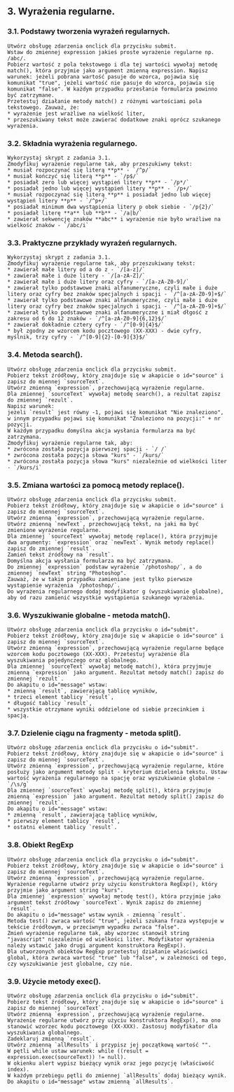 ## 3. Wyrażenia regularne.
### 3.1. Podstawy tworzenia wyrażeń regularnych.
    Utwórz obsługę zdarzenia onclick dla przycisku submit.
    Wstaw do zmiennej expression jakieś proste wyrażenie regularne np. /abc/.
    Pobierz wartość z pola tekstowego i dla tej wartości wywołaj metodę match(), która przyjmie jako argument zmienną expression. Napisz warunek: jeżeli pobrana wartość pasuje do wzorca, pojawia się komunikat "true", jeżeli wartość nie pasuje do wzorca, pojawia się komunikat "false". W każdym przypadku przesłanie formularza powinno być zatrzymane.
    Przetestuj działanie metody match() z różnymi wartościami pola tekstowego. Zauważ, że:
    * wyrażenie jest wrażliwe na wielkość liter,
    * przeszukiwany tekst może zawierać dodatkowe znaki oprócz szukanego wyrażenia.

### 3.2. Składnia wyrażenia regularnego.
    Wykorzystaj skrypt z zadania 3.1.
    Zmodyfikuj wyrażenie regularne tak, aby przeszukiwny tekst:
    * musiał rozpoczynać się literą **p** - `/^p/`
    * musiał kończyć się literą **p** - `/p$/`
    * posiadał zero lub więcej wystąpień litery **p** - `/p*/`
    * posiadał jedno lub więcej wystąpień litery **p** - `/p+/`
    * musiał rozpoczynać się literą **p** i posiadał jedno lub więcej wystąpień litery **p** - `/^p+/`
    * posiadał minimum dwa wystąpienia litery p obok siebie - `/p{2}/`
    * posiadał literę **a** lub **b** - `/a|b/`
    * zawierał sekwencję znaków **abc** i wyrażenie nie było wrażliwe na wielkość znaków - `/abc/i`

### 3.3. Praktyczne przykłady wyrażeń regularnych.
    Wykorzystaj skrypt z zadania 3.1.
    Zmodyfikuj wyrażenie regularne tak, aby przeszukiwany tekst:
    * zawierał małe litery od a do z - `/[a-z]/`
    * zawierał małe i duże litery - `/[a-zA-Z]/`
    * zawierał małe i duże litery oraz cyfry - `/[a-zA-Z0-9]/`
    * zawierał tylko podstawowe znaki alfanumeryczne, czyli małe i duże  litery oraz cyfry bez znaków specjalnych i spacji - `/^[a-zA-Z0-9]+$/`
    * zawierał tylko podstawowe znaki alfanumeryczne, czyli małe i duże litery oraz cyfry bez znaków specjalnych i spacji - `/^[a-zA-Z0-9]+$/`
    * zawierał tylko podstawowe znaki alfanumeryczne i miał dłgość z zakresu od 6 do 12 znaków - `/^[a-zA-Z0-9]{6,12}$/`
    * zawierał dokładnie cztery cyfry - `/^[0-9]{4}$/`
    * był zgodny ze wzorcem kodu pocztowego (XX-XXX) - dwie cyfry, myślnik, trzy cyfry - `/^[0-9]{2}-[0-9]{3}$/`

### 3.4. Metoda search().
    Utwórz obsługę zdarzenia onclick dla przycisku submit.
    Pobierz tekst źródłowy, który znajduje się w akapicie o id="source" i zapisz do miennej `sourceText`.
    Utwórz zmienną `expression`, przechowującą wyrażenie regularne.
    Dla zmiennej `sourceText` wywołaj metodę search(), a rezultat zapisz do zmiennej `rezult`.
    Napisz warunek:
    jeżeli `result` jest równy -1, pojawi się komunikat "Nie znaleziono",
    w innym przypadku pojawi się komunikat "Znaleziono na pozycji:" + nr pozycji.
    W każdym przypadku domyślna akcja wysłania formularza ma być zatrzymana.
    Zmodyfikuj wyrażenie regularne tak, aby:
    * zwrócona została pozycja pierwszej spacji - `/ /`
    * zwrócona została pozycja słowa "kurs" - `/kurs/`
    * zwrócona została pozycja słowa "kurs" niezależnie od wielkości liter - `/kurs/i`

### 3.5. Zmiana wartości za pomocą metody replace().
    Utwórz obsługę zdarzenia onclick dla przycisku submit.
    Pobierz tekst źródłowy, który znajduje się w akapicie o id="source" i zapisz do miennej `sourceText`.
    Utwórz zmienną `expression`, przechowującą wyrażenie regularne.
    Utwórz zmienną `newText`, przechowującą tekst, na jaki ma być zmienione wyrażenie regularne.
    Dla zmiennej `sourceText` wywołaj metodę replace(), która przyjmuje dwa argumenty: `expression` oraz `newText`. Wynik metody replace() zapisz do zmiennej `result`.
    Zamień tekst źródłowy na `result`.
    Domyślna akcja wysłania formularza ma być zatrzymana.
    Do zmiennej `expression` podstaw wyrażenie `/photoshop/`, a do zmiennej `newText` string "Photoshop".
    Zauważ, że w takim przypadku zamieniane jest tylko pierwsze wystąpienie wyrażenia `/photoshop/`.
    Do wyrażenia regularnego dodaj modyfikator g (wyszukiwanie globalne), aby od razu zamienić wszystkie wystąpienia szukanego wyrażenia.

### 3.6. Wyszukiwanie globalne - metoda match().
    Utwórz obsługę zdarzenia onclick dla przycisku o id="submit".
    Pobierz tekst źródłowy, który znajduje się w akapicie o id="source" i zapisz do miennej `sourceText`.
    Utwórz zmienną `expression`, przechowującą wyrażenie regularne będące wzorcem kodu pocztowego (XX-XXX). Przetestuj wyrażenie dla wyszukiwania pojedynczego oraz globalnego.
    Dla zmiennej `sourceText` wywołaj metodę match(), która przyjmuje zmienną `expression` jako argument. Rezultat metody match() zapisz do zmiennej `rezult`.
    Do akapitu o id="message" wstaw:
    * zmienną `result`, zawierającą tablicę wyników,
    * trzeci element tablicy `result`,
    * długość tablicy `result`,
    * wszystkie otrzymane wyniki oddzielone od siebie przecinkiem i spacją.

### 3.7. Dzielenie ciągu na fragmenty - metoda split().
    Utwórz obsługę zdarzenia onclick dla przycisku o id="submit".
    Pobierz tekst źródłowy, który znajduje się w akapicie o id="source" i zapisz do miennej `sourceText`.
    Utwórz zmienną `expression`, przechowującą wyrażenie regularne, które posłuży jako argument metody split - kryterium dzielenia tekstu. Ustaw wartość wyrażenia regularnego na spację oraz wyszukiwanie globalne - `/\s/g`
    Dla zmiennej `sourceText` wywołaj metodę split(), która przyjmuje zmienną `expression` jako argument. Rezultat metody split() zapisz do zmiennej `rezult`.
    Do akapitu o id="message" wstaw:
    * zmienną `result`, zawierającą tablicę wyników,
    * pierwszy element tablicy `result`,
    * ostatni element tablicy `result`.

### 3.8. Obiekt RegExp
    Utwórz obsługę zdarzenia onclick dla przycisku o id="submit".
    Pobierz tekst źródłowy, który znajduje się w akapicie o id="source" i zapisz do miennej `sourceText`.
    Utwórz zmienną `expression`, przechowującą wyrażenie regularne. Wyrażenie regularne utwórz przy użyciu konstruktora RegExp(), który przyjmie jako argument string "kurs".
    Dla zmiennej `expression` wywołaj metodę test(), która przyjmie jako argument tekst źródłowy `sourceText`. Wynik zapisz do zmiennej `result`.
    Do akapitu o id="message" wstaw wynik - zmienną `result`.
    Metoda test() zwraca wartość "true", jeżeli szukana fraza występuje w tekście źródłowym, w przeciwnym wypadku zwraca "false".
    Zmień wyrażenie regularne tak, aby wzorzec stanowił string "javascript" niezależnie od wielkości liter. Modyfikator wyrażenia należy wstawić jako drugi argument konstruktora RegExp().
    Dla utworzonych obiektów RegExp przetestuj działanie właściwości global, która zwraca wartość "true" lub "false", w zależności od tego, czy wyszukiwanie jest globalne, czy nie.

### 3.9. Użycie metody exec().
    Utwórz obsługę zdarzenia onclick dla przycisku o id="submit".
    Pobierz tekst źródłowy, który znajduje się w akapicie o id="source" i zapisz do miennej `sourceText`.
    Utwórz zmienną `expression`, przechowującą wyrażenie regularne. Wyrażenie regularne utwórz przy użyciu konstruktora RegExp(), ma ono stanowić wzorzec kodu pocztowego (XX-XXX). Zastosuj modyfikator dla wyszukiwania globalnego.
    Zadeklaruj zmienną `result`.
    Utwórz zmienną `allResults` i przypisz jej początkową wartość "".
    W pętli while ustaw warunek: while ((result = expression.exec(sourceText)) != null).
    W okienku alert wypisz bieżący wynik oraz jego pozycję (właściwość index).
    W każdym przebiegu pętli do zmiennej `allResults` dodaj bieżący wynik.
    Do akapitu o id="message" wstaw zmienną `allResults`.
